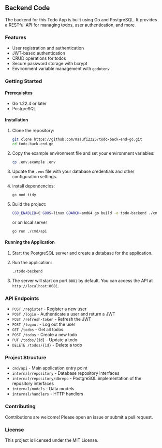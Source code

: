 ## Backend Code

The backend for this Todo App is built using Go and PostgreSQL. It provides a RESTful API for managing todos, user authentication, and more.

### Features
- User registration and authentication
- JWT-based authentication
- CRUD operations for todos
- Secure password storage with bcrypt
- Environment variable management with `godotenv`

### Getting Started

#### Prerequisites
- Go 1.22.4 or later
- PostgreSQL

#### Installation

1. Clone the repository:
    ```sh
    git clone https://github.com/msaufi2325/todo-back-end-go.git
    cd todo-back-end-go
    ```

2. Copy the example environment file and set your environment variables:
    ```sh
    cp .env.example .env
    ```

3. Update the `.env` file with your database credentials and other configuration settings.

4. Install dependencies:
    ```sh
    go mod tidy
    ```

5. Build the project:
    ```sh
    CGO_ENABLED=0 GOOS=linux GOARCH=amd64 go build -o todo-backend ./cmd/api
    ```
    or on local server
    ```sh
    go run ./cmd/api
    ```

#### Running the Application

1. Start the PostgreSQL server and create a database for the application.

2. Run the application:
    ```sh
    ./todo-backend
    ```

3. The server will start on port `8081` by default. You can access the API at `http://localhost:8081`.

### API Endpoints

- `POST /register` - Register a new user
- `POST /login` - Authenticate a user and return a JWT
- `POST /refresh-token` - Refresh the JWT
- `POST /logout` - Log out the user
- `GET /todos` - Get all todos
- `POST /todos` - Create a new todo
- `PUT /todos/{id}` - Update a todo
- `DELETE /todos/{id}` - Delete a todo

### Project Structure

- `cmd/api` - Main application entry point
- `internal/repository` - Database repository interfaces
- `internal/repository/dbrepo` - PostgreSQL implementation of the repository interfaces
- `internal/models` - Data models
- `internal/handlers` - HTTP handlers

### Contributing

Contributions are welcome! Please open an issue or submit a pull request.

### License

This project is licensed under the MIT License.